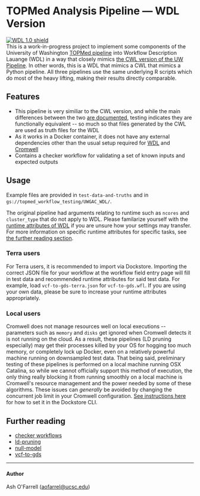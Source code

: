 # TOPMed Analysis Pipeline — WDL Version

[![WDL 1.0 shield](https://img.shields.io/badge/WDL-1.0-lightgrey.svg)](https://github.com/openwdl/wdl/blob/main/versions/1.0/SPEC.md)  
This is a work-in-progress project to implement some components of the University of Washington [TOPMed pipeline](https://github.com/UW-GAC/analysis_pipeline) into Workflow Description Lauange (WDL) in a way that closely mimics [the CWL version of the UW Pipeline](https://github.com/UW-GAC/analysis_pipeline_cwl). In other words, this is a WDL that mimics a CWL that mimics a Python pipeline. All three pipelines use the same underlying R scripts which do most of the heavy lifting, making their results directly comparable.

## Features
* This pipeline is very similiar to the CWL version, and while the main differences between the two [are documented](https://github.com/DataBiosphere/analysis_pipeline_WDL/blob/main/_documentation_/for%20users/cwl-vs-wdl-user.md), testing indicates they are functionally equivalent -- so much so that files generated by the CWL are used as truth files for the WDL   
* As it works in a Docker container, it does not have any external dependencies other than the usual setup required for [WDL](https://software.broadinstitute.org/wdl/documentation/quickstart) and [Cromwell](http://cromwell.readthedocs.io/en/develop/)
* Contains a checker workflow for validating a set of known inputs and expected outputs

## Usage
Example files are provided in `test-data-and-truths` and in `gs://topmed_workflow_testing/UWGAC_WDL/`.  

The original pipeline had arguments relating to runtime such as `ncores` and `cluster_type` that do not apply to WDL. Please familarize yourself with the [runtime attributes of WDL](https://cromwell.readthedocs.io/en/stable/RuntimeAttributes/) if you are unsure how your settings may transfer. For more information on specific runtime attributes for specific tasks, see [the further reading section](https://github.com/DataBiosphere/analysis_pipeline_WDL/main/README.md#further-reading).  

### Terra users
For Terra users, it is recommended to import via Dockstore. Importing the correct JSON file for your workflow at the workflow field entry page will fill in test data and recommended runtime attributes for said test data. For example, load `vcf-to-gds-terra.json` for `vcf-to-gds.wfl`. If you are using your own data, please be sure to increase your runtime attributes appropriately.  

### Local users
Cromwell does not manage resources well on local executions -- parameters such as `memory` and `disks` get ignored when Cromwell detects it is not running on the cloud. As a result, these pipelines (LD pruning especially) may get their processes killed by your OS for hogging too much memory, or completely lock up Docker, even on a relatively powerful machine running on downsampled test data. That being said, preliminary testing of these pipelines is performed on a local machine running OSX Catalina, so while we cannot officially support this method of execution, the only thing really blocking it from running smoothly on a local machine is Cromwell's resource management and the power needed by some of these algorithms. These issues can *generally* be avoided by changing the concurrent job limit in your Cromwell configuration. [See instructions here](https://docs.dockstore.org/en/develop/getting-started/getting-started-with-wdl.html) for how to set it in the Dockstore CLI.

## Further reading
* [checker workflows](https://github.com/DataBiosphere/analysis_pipeline_WDL/blob/main/_documentation_/for%20users/checker.md)
* [ld-pruning](https://github.com/DataBiosphere/analysis_pipeline_WDL/blob/main/ld-pruning/README.md)
* [null-model](https://github.com/DataBiosphere/analysis_pipeline_WDL/blob/main/null-model/README.md)
* [vcf-to-gds](https://github.com/DataBiosphere/analysis_pipeline_WDL/blob/main/vcf-to-gds/README.md)


------

#### Author
Ash O'Farrell (aofarrel@ucsc.edu)  
